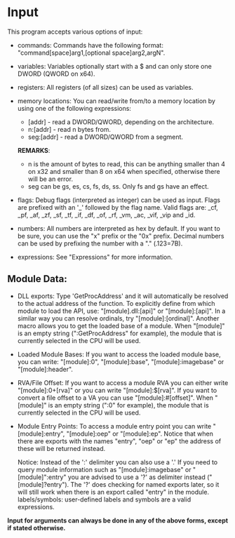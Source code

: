 # Input
This program accepts various options of input:

*  commands: Commands have the following format: "command[space]arg1,[optional space]arg2,argN".

*  variables: Variables optionally start with a $ and can only store one DWORD (QWORD on x64).

*  registers: All registers (of all sizes) can be used as variables.

*  memory locations: You can read/write from/to a memory location by using one of the following expressions:
   *  [addr]     - read a DWORD/QWORD, depending on the architecture.
   *  n:[addr]   - read n bytes from.
   *  seg:[addr] - read a DWORD/QWORD from a segment.

   **REMARKS**:
   - n is the amount of bytes to read, this can be anything smaller than 4 on x32 and smaller than 8 on x64 when specified, otherwise there will be an error.
   - seg can be gs, es, cs, fs, ds, ss. Only fs and gs have an effect.

*  flags: Debug flags (interpreted as integer) can be used as input. Flags are prefixed with an '_' followed by the flag name. Valid flags are: _cf, _pf, _af, _zf, _sf, _tf, _if, _df, _of, _rf, _vm, _ac, _vif, _vip and _id.

*  numbers: All numbers are interpreted as hex by default. If you want to be sure, you can use the "x" prefix or the "0x" prefix. Decimal numbers can be used by prefixing the number with a "." (.123=7B).

*  expressions: See "Expressions" for more information.

## Module Data:

*  DLL exports: Type 'GetProcAddress' and it will automatically be resolved to the actual address of the function. To explicitly define from which module to load the API, use: "[module].dll:[api]" or "[module]:[api]". In a similar way you can resolve ordinals, try "[module]:[ordinal]". Another macro allows you to get the loaded base of a module. When "[module]" is an empty string (":GetProcAddress" for example), the module that is currently selected in the CPU will be used.
*  Loaded Module Bases: If you want to access the loaded module base, you can write: "[module]:0", "[module]:base", "[module]:imagebase" or "[module]:header". 
*  RVA/File Offset: If you want to access a module RVA you can either write "[module]:0+[rva]" or you can write "[module]:$[rva]". If you want to convert a file offset to a VA you can use "[module]:#[offset]". When "[module]" is an empty string (":0" for example), the module that is currently selected in the CPU will be used. 
*  Module Entry Points: To access a module entry point you can write "[module]:entry", "[module]:oep" or "[module]:ep". Notice that when there are exports with the names "entry", "oep" or "ep" the address of these will be returned instead.

   Notice: Instead of the ':' delimiter you can also use a '.' If you need to query module information such as "[module]:imagebase" or "[module]":entry" you are advised to use a '?' as delimiter instead ("[module]?entry"). The '?' does checking for named exports later, so it will still work when there is an export called "entry" in the module.
labels/symbols: user-defined labels and symbols are a valid expressions.

**Input for arguments can always be done in any of the above forms, except if stated otherwise.**

